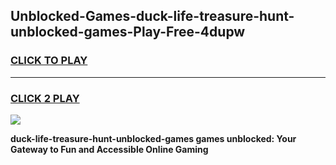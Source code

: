 
## Unblocked-Games-duck-life-treasure-hunt-unblocked-games-Play-Free-4dupw
<h3>
<a href="https://premium76.site?title=duck-life-treasure-hunt-unblocked-games&ref=17A">CLICK TO PLAY</a></h3>
<hr>

<h3>
<a href="https://premium76.site?title=duck-life-treasure-hunt-unblocked-games&ref=17A">CLICK 2 PLAY</a>
  
</h3>

<a href="https://premium76.site?title=duck-life-treasure-hunt-unblocked-games&ref=17A"><img src="https://clearcache.store/games.png"></a>


**duck-life-treasure-hunt-unblocked-games games unblocked: Your Gateway to Fun and Accessible Online Gaming**
